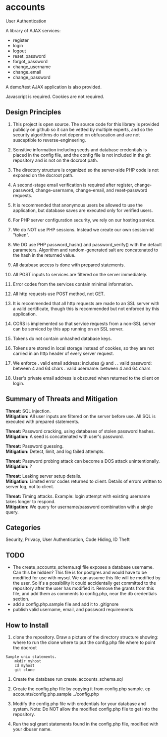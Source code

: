 # accounts
User Authentication

A library of AJAX services:

  * register
  * login
  * logout
  * reset_password
  * forgot_password
  * change_username
  * change_email
  * change_password

A demo/test AJAX application is also provided.

Javascript is required.  Cookies are not required.

## Design Principles

  1. This project is open source.  The source code for this library is provided publicly on github so it can be vetted by multiple experts, and so the security algorithms do not depend on obfuscation and are not susceptible to reverse-engineering.
  
  1. Sensitive information including seeds and database credentials is placed in the config file, and the config file is not included in the git repository and is not on the docroot path.

  1. The directory structure is organized so the server-side PHP code is not exposed on the docroot path.

  1. A second-stage email verification is required after register, change-password, change-username, change-email, and reset-password requests.

  1. It is recommended that anonymous users be allowed to use the application, but database saves are executed only for verified users.

  1. For PHP server configuration security, we rely on our hosting service.

  1. We do NOT use PHP sessions.  Instead we create our own session-id "token".

  1. We DO use PHP password_hash() and password_verify() with the default parameters.  Algorithm and random-generated salt are concatenated to the hash in the returned value.

  1. All database access is done with prepared statements.

  1. All POST inputs to services are filtered on the server immediately.

  1. Error codes from the services contain minimal information.

  1. All http requests use POST method, not GET.

  1. It is recommended that all http requests are made to an SSL server with a valid certificate, though this is recommended but not enforced by this application.
  
  1. CORS is implemented so that service requests from a non-SSL server can be serviced by this app running on an SSL server.

  1. Tokens do not contain unhashed database keys.

  1. Tokens are stored in local storage instead of cookies, so they are not carried in an http header of every server request.

  1. We enforce
    . valid email address: includes @ and .
    . valid password: between 4 and 64 chars
	. valid username: between 4 and 64 chars
  
  1. User's private email address is obscured when returned to the client on login.
  
## Summary of Threats and Mitigation

**Threat:** SQL injection.<br/>
**Mitigation:** All user inputs are filtered on the server before use.  All SQL is executed with prepared statements.

**Threat:** Password cracking, using databases of stolen password hashes.<br/>
**Mitigation:** A seed is concatenated with user's password.

**Threat:** Password guessing.<br/>
**Mitigation:** Detect, limit, and log failed attempts.

**Threat:** Password probing attack can become a DOS attack unintentionally.<br/>
**Mitigation:** ?

**Threat:** Leaking server setup details.<br/>
**Mitigation:** Limited error codes returned to client.  Details of errors written to server log, not to client.

**Threat:** Timing attacks.  Example: login attempt with existing username takes longer to respond.<br/>
**Mitigation:** We query for username/password combination with a single query.

## Categories
Security,
Privacy,
User Authentication,
Code Hiding,
ID Theft

## TODO
  * The create_accounts_schema.sql file exposes a database username.  Can this be hidden?  This file is for postgres and would have to be modified for use with mysql.  We can assume this file will be modified by the user.  So it's a possibility it could accidentally get committed to the repository after the user has modified it.  Remove the grants from this file, and add them as comments to config.php, near the db credentials section.
  * add a config.php.sample file and add it to .gitignore 
  * publish valid username, email, and password requirements

## How to Install

  1. clone the repository.
	Draw a picture of the directory structure showing:
		where to run the clone
		where to put the config.php file
		where to point the docroot
		
	Sample unix statements.
		mkdir myhost
		cd myhost
		git clone

  1. Create the database
		run create_accounts_schema.sql

  1. Create the config.php file by copying it from config.php sample.
		cp accounts/config.php.sample ../config.php

  1. Modify the config.php file with credentials for your database and system.
     Note: Do NOT allow the modified config.php file to get into the repository.

  1. Run the sql grant statements found in the config.php file, modified with your dbuser name.

